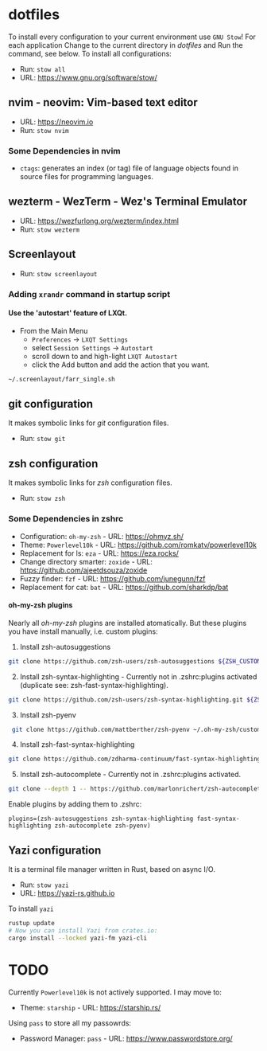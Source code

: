 # dotfiles

To install every configuration to your current environment use
`GNU Stow`! For each application Change to the current directory in
*dotfiles* and Run the command, see below. To install all
configurations:

* Run: `stow all`
* URL: https://www.gnu.org/software/stow/

## nvim - neovim: Vim-based text editor

* URL: https://neovim.io
* Run: `stow nvim`

### Some Dependencies in nvim

* `ctags`: generates an index (or tag) file of language objects found in
  source files for programming languages.

## wezterm - WezTerm - Wez's Terminal Emulator

* URL: https://wezfurlong.org/wezterm/index.html
* Run: `stow wezterm`

## Screenlayout

* Run: `stow screenlayout`

### Adding `xrandr` command in startup script

#### Use the 'autostart' feature of LXQt.

* From the Main Menu
    + `Preferences` -> `LXQT Settings`
    + select `Session Settings` -> `Autostart`
    + scroll down to and high-light `LXQT Autostart`
    + click the Add button and add the action that you want.

```sh
~/.screenlayout/farr_single.sh
```

## git configuration

It makes symbolic links for *git* configuration files.

* Run: `stow git`

## zsh configuration

It makes symbolic links for *zsh* configuration files.

* Run: `stow zsh`

### Some Dependencies in zshrc

* Configuration: `oh-my-zsh` - URL: https://ohmyz.sh/
* Theme: `Powerlevel10k` - URL: https://github.com/romkatv/powerlevel10k
* Replacement for ls: `eza` - URL: https://eza.rocks/
* Change directory smarter: `zoxide` - URL: https://github.com/ajeetdsouza/zoxide
* Fuzzy finder: `fzf` - URL: https://github.com/junegunn/fzf
* Replacement for cat: `bat` - URL: https://github.com/sharkdp/bat

#### oh-my-zsh plugins

Nearly all *oh-my-zsh* plugins are installed atomatically. But these
plugins you have install manually, i.e. custom plugins:

1. Install zsh-autosuggestions

```sh
git clone https://github.com/zsh-users/zsh-autosuggestions ${ZSH_CUSTOM:-~/.oh-my-zsh/custom}/plugins/zsh-autosuggestions
```

2. Install zsh-syntax-highlighting - Currently not in .zshrc:plugins
   activated (duplicate see: zsh-fast-syntax-highlighting).

```sh
git clone https://github.com/zsh-users/zsh-syntax-highlighting.git ${ZSH_CUSTOM:-~/.oh-my-zsh/custom}/plugins/zsh-syntax-highlighting
```

3. Install zsh-pyenv

```sh
 git clone https://github.com/mattberther/zsh-pyenv ~/.oh-my-zsh/custom/plugins/zsh-pyenv ${ZSH_CUSTOM:-~/.oh-my-zsh/custom}/plugins/zsh-pyenv
```

4. Install zsh-fast-syntax-highlighting

```sh
git clone https://github.com/zdharma-continuum/fast-syntax-highlighting.git ${ZSH_CUSTOM:-$HOME/.oh-my-zsh/custom}/plugins/fast-syntax-highlighting
```

5. Install zsh-autocomplete - Currently not in .zshrc:plugins activated.

```sh
git clone --depth 1 -- https://github.com/marlonrichert/zsh-autocomplete.git $ZSH_CUSTOM/plugins/zsh-autocomplete
```

Enable plugins by adding them to .zshrc:

```
plugins=(zsh-autosuggestions zsh-syntax-highlighting fast-syntax-highlighting zsh-autocomplete zsh-pyenv)
```

## Yazi configuration

It is a terminal file manager written in Rust, based on async I/O.

* Run: `stow yazi`
* URL: https://yazi-rs.github.io

To install `yazi`

```sh
rustup update
# Now you can install Yazi from crates.io:
cargo install --locked yazi-fm yazi-cli
```

# TODO

Currently `Powerlevel10k` is not actively supported. I may move to:

- Theme: `starship` - URL: https://starship.rs/

Using `pass` to store all my passowrds:

- Password Manager: `pass` - URL: https://www.passwordstore.org/
